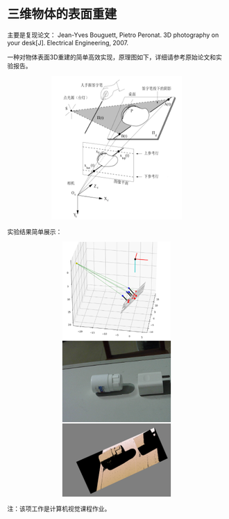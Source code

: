 # 三维物体的表面重建

主要是复现论文：
Jean-Yves Bouguett, Pietro Peronat. 3D photography on your desk[J]. Electrical Engineering, 2007.

一种对物体表面3D重建的简单高效实现，原理图如下，详细请参考原始论文和实验报告。

<div align="center">
<img src="./imgs/ruanli.PNG" height="330" width="300" > 
</div>

实验结果简单展示：
<center class="half">
<figure>
<img src="./imgs/light.PNG" width="250"/><img src="./imgs/obj0.bmp" width="250"/><img src="./imgs/depth.PNG" width="250"/>
</figure>
</center>

注：该项工作是计算机视觉课程作业。


